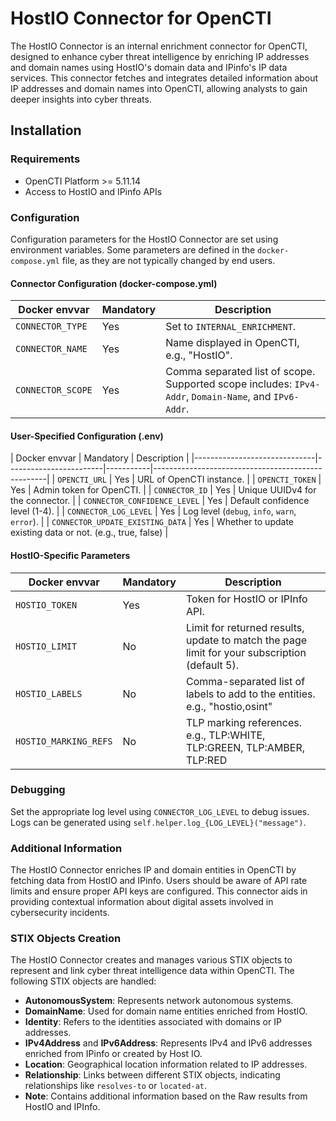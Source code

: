 # HostIO Connector for OpenCTI

The HostIO Connector is an internal enrichment connector for OpenCTI, designed to enhance cyber threat intelligence by enriching IP addresses and domain names using HostIO's domain data and IPinfo's IP data services. This connector fetches and integrates detailed information about IP addresses and domain names into OpenCTI, allowing analysts to gain deeper insights into cyber threats.

## Installation

### Requirements

- OpenCTI Platform >= 5.11.14
- Access to HostIO and IPinfo APIs

### Configuration

Configuration parameters for the HostIO Connector are set using environment variables. Some parameters are defined in the `docker-compose.yml` file, as they are not typically changed by end users.

#### Connector Configuration (docker-compose.yml)

| Docker envvar       | Mandatory | Description                                   |
|---------------------|-----------|-----------------------------------------------|
| `CONNECTOR_TYPE`    | Yes       | Set to `INTERNAL_ENRICHMENT`.                 |
| `CONNECTOR_NAME`    | Yes       | Name displayed in OpenCTI, e.g., "HostIO".    |
| `CONNECTOR_SCOPE`   | Yes       | Comma separated list of scope. Supported scope includes: `IPv4-Addr`, `Domain-Name`, and `IPv6-Addr`. |

#### User-Specified Configuration (.env)

| Docker envvar          | Mandatory | Description                                       |
|------------------------------|------------------------|-----------|---------------------------------------------------|
| `OPENCTI_URL`          | Yes       | URL of OpenCTI instance.                          |
| `OPENCTI_TOKEN`        | Yes       | Admin token for OpenCTI.                          |
| `CONNECTOR_ID`         | Yes       | Unique UUIDv4 for the connector.                  |
| `CONNECTOR_CONFIDENCE_LEVEL` | Yes | Default confidence level (1-4).                  |
| `CONNECTOR_LOG_LEVEL`  | Yes       | Log level (`debug`, `info`, `warn`, `error`).     |
| `CONNECTOR_UPDATE_EXISTING_DATA` | Yes | Whether to update existing data or not. (e.g., true, false) |

#### HostIO-Specific Parameters

| Docker envvar          | Mandatory | Description                                       |
|------------------------|-----------|---------------------------------------------------|
| `HOSTIO_TOKEN`         | Yes       | Token for HostIO or IPInfo API.                             |
| `HOSTIO_LIMIT`         | No        | Limit for returned results, update to match the page limit for your subscription (default 5).           |
| `HOSTIO_LABELS`        | No        | Comma-separated list of labels to add to the entities. e.g., "hostio,osint" |
| `HOSTIO_MARKING_REFS`  | No        | TLP marking references. e.g., TLP:WHITE, TLP:GREEN, TLP:AMBER, TLP:RED                           |

### Debugging

Set the appropriate log level using `CONNECTOR_LOG_LEVEL` to debug issues. Logs can be generated using `self.helper.log_{LOG_LEVEL}("message")`.

### Additional Information

The HostIO Connector enriches IP and domain entities in OpenCTI by fetching data from HostIO and IPinfo. Users should be aware of API rate limits and ensure proper API keys are configured. This connector aids in providing contextual information about digital assets involved in cybersecurity incidents.


### STIX Objects Creation

The HostIO Connector creates and manages various STIX objects to represent and link cyber threat intelligence data within OpenCTI. The following STIX objects are handled:

- **AutonomousSystem**: Represents network autonomous systems.
- **DomainName**: Used for domain name entities enriched from HostIO.
- **Identity**: Refers to the identities associated with domains or IP addresses.
- **IPv4Address** and **IPv6Address**: Represents IPv4 and IPv6 addresses enriched from IPinfo or created by Host IO.
- **Location**: Geographical location information related to IP addresses.
- **Relationship**: Links between different STIX objects, indicating relationships like `resolves-to` or `located-at`.
- **Note**: Contains additional information based on the Raw results from HostIO and IPInfo.

